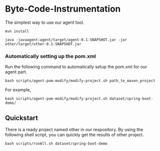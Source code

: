# Byte-Code-Instrumentation
The simplest way to use our agent tool.

```shell
mvn install

java -javaagent:agent/target/agent-0.1-SNAPSHOT.jar -jar other/target/other-0.1-SNAPSHOT.jar
```


### Automatically setting up the pom.xml

Run the following command to automatically setup the pom.xml for our agent part.

```shell
bash scripts/agent-pom-modify/modify-project.sh path_to_maven_project
```

For example, 
```shell
bash scripts/agent-pom-modify/modify-project.sh dataset/spring-boot-demo/
```
## Quickstart
There is a ready project named other in our respository. By using the following shell script, you can quickly get the results of other project.

```shell
bash scripts/runAll.sh dataset/spring-boot-demo
```
